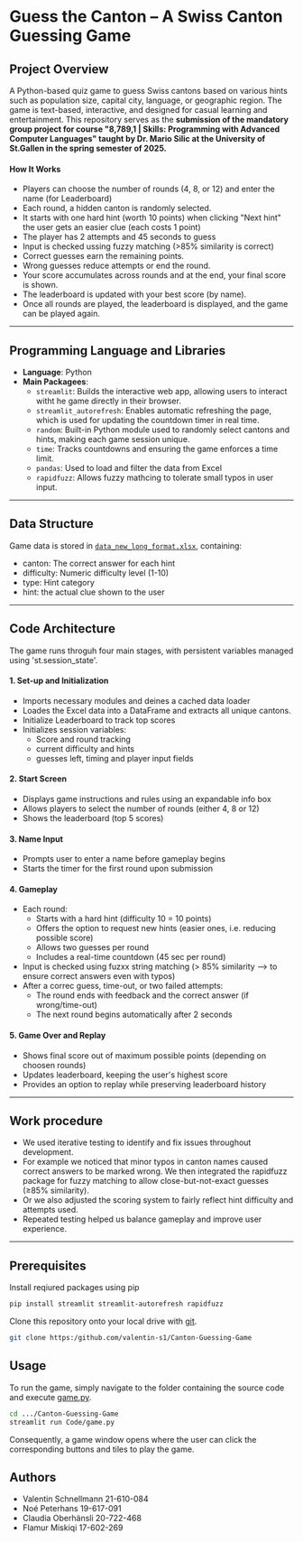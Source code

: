 # Guess the Canton – A Swiss Canton Guessing Game

## Project Overview

A Python-based quiz game to guess Swiss cantons based on various hints such as population size, capital city, language, or geographic region. 
The game is text-based, interactive, and designed for casual learning and entertainment.
This repository serves as the **submission of the mandatory group project for course "8,789,1 | Skills: Programming with Advanced Computer Languages" taught by Dr. Mario Silic at the University of St.Gallen in the spring semester of 2025.**


#### How It Works

- Players can choose the number of rounds (4, 8, or 12) and enter the name (for Leaderboard)
- Each round, a hidden canton is randomly selected.
- It starts with one hard hint (worth 10 points) when clicking "Next hint" the user gets an easier clue (each costs 1 point)
- The player has 2 attempts and 45 seconds to guess
- Input is checked ussing fuzzy matching (>85% similarity is correct)
- Correct guesses earn the remaining points.
- Wrong guesses reduce attempts or end the round.
- Your score accumulates across rounds and at the end, your final score is shown.
- The leaderboard is updated with your best score (by name).
- Once all rounds are played, the leaderboard is displayed, and the game can be played again.

---

## Programming Language and Libraries

- **Language**: Python
- **Main Packagees**:
  - `streamlit`: Builds the interactive web app, allowing users to interact witht he game directly in their browser.
  - `streamlit_autorefresh`: Enables automatic refreshing the page, which is used for updating the countdown timer in real time.
  - `random`: Built-in Python module used to randomly select cantons and hints, making each game session unique.
  - `time`: Tracks countdowns and ensuring the game enforces a time limit.
  - `pandas`: Used to load and filter the data from Excel
  - `rapidfuzz`: Allows fuzzy mathcing to tolerate small typos in user input.

---

## Data Structure

Game data is stored in [`data_new_long_format.xlsx`](Data/data_new_long_format.xlsx), containing:
- canton: The correct answer for each hint
- difficulty: Numeric difficulty level (1-10)
- type: Hint category
- hint: the actual clue shown to the user

---

## Code Architecture

The game runs throguh four main stages, with persistent variables managed using 'st.session_state'.

#### 1. Set-up and Initialization
- Imports necessary modules and deines a cached data loader
- Loades the Excel data into a DataFrame and extracts all unique cantons.
- Initialize Leaderboard to track top scores
- Initializes session variables:
  - Score and round tracking
  - current difficulty and hints
  - guesses left, timing and player input fields

#### 2. Start Screen
- Displays game instructions and rules using an expandable info box
- Allows players to select the number of rounds (either 4, 8 or 12)
- Shows the leaderboard (top 5 scores)

#### 3. Name Input
- Prompts user to enter a name before gameplay begins
- Starts the timer for the first round upon submission

#### 4. Gameplay
- Each round:
  - Starts with a hard hint (difficulty 10 = 10 points)
  - Offers the option to request new hints (easier ones, i.e. reducing possible score)
  - Allows two guesses per round
  - Includes a real-time countdown (45 sec per round)
- Input is checked using fuzxx string matching (> 85% similarity --> to ensure correct answers even with typos)
- After a correc guess, time-out, or two failed attempts:
  - The round ends with feedback and the correct answer (if wrong/time-out)
  - The next round begins automatically after 2 seconds
 
#### 5. Game Over and Replay
- Shows final score out of maximum possible points (depending on choosen rounds)
- Updates leaderboard, keeping the user's highest score
- Provides an option to replay while preserving leaderboard history

---

## Work procedure
- We used iterative testing to identify and fix issues throughout development.
- For example we noticed that minor typos in canton names caused correct answers to be marked wrong. We then integrated the rapidfuzz package for fuzzy matching to allow close-but-not-exact guesses (≥85% similarity).
- Or we also adjusted the scoring system to fairly reflect hint difficulty and attempts used.
- Repeated testing helped us balance gameplay and improve user experience.

---

## Prerequisites

Install reqiured packages using pip

```bash
pip install streamlit streamlit-autorefresh rapidfuzz
```

Clone this repository onto your local drive with [git](https://git-scm.com/).

```bash
git clone https:/github.com/valentin-s1/Canton-Guessing-Game
```

## Usage

To run the game, simply navigate to the folder containing the source code and execute [game.py](Code/game.py).

``` bash
cd .../Canton-Guessing-Game 
streamlit run Code/game.py
```

Consequently, a game window opens where the user can click the corresponding buttons and tiles to play the game. 

## Authors

- Valentin Schnellmann  21-610-084
- Noé Peterhans 19-617-091
- Claudia Oberhänsli 20-722-468
- Flamur Miskiqi 17-602-269


